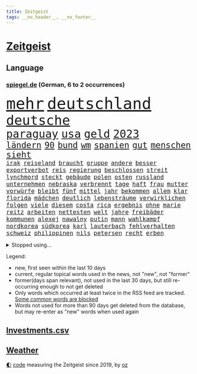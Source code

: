 ```yaml
---
title: Zeitgeist
tags: __no_header__, __no_footer__
---
```


# [Zeitgeist](https://oliz.io/zeitgeist/)

## Language

<h3><a href="https://www.spiegel.de" target="_blank">spiegel.de</a> (German, 6 to 2 occurrences)</h3>
<p style="font-family:monospace">
<span style="font-size:32pt"><a href="news_links.html#mehr" class="current">mehr</a></span>
<span style="font-size:32pt"><a href="news_links.html#deutschland" class="current">deutschland</a></span>
<br>
<span style="font-size:27pt"><a href="news_links.html#deutsche" class="current">deutsche</a></span>
<br>
<span style="font-size:22pt"><a href="news_links.html#paraguay" class="new">paraguay</a></span>
<span style="font-size:22pt"><a href="news_links.html#usa" class="current">usa</a></span>
<span style="font-size:22pt"><a href="news_links.html#geld" class="current">geld</a></span>
<span style="font-size:22pt"><a href="news_links.html#2023" class="current">2023</a></span>
<br>
<span style="font-size:17pt"><a href="news_links.html#ländern" class="current">ländern</a></span>
<span style="font-size:17pt"><a href="news_links.html#90" class="current">90</a></span>
<span style="font-size:17pt"><a href="news_links.html#bund" class="current">bund</a></span>
<span style="font-size:17pt"><a href="news_links.html#wm" class="current">wm</a></span>
<span style="font-size:17pt"><a href="news_links.html#spanien" class="current">spanien</a></span>
<span style="font-size:17pt"><a href="news_links.html#gut" class="current">gut</a></span>
<span style="font-size:17pt"><a href="news_links.html#menschen" class="current">menschen</a></span>
<span style="font-size:17pt"><a href="news_links.html#sieht" class="current">sieht</a></span>
<br>
<span style="font-size:12pt"><a href="news_links.html#irak" class="current">irak</a></span>
<span style="font-size:12pt"><a href="news_links.html#reiseland" class="new">reiseland</a></span>
<span style="font-size:12pt"><a href="news_links.html#braucht" class="current">braucht</a></span>
<span style="font-size:12pt"><a href="news_links.html#gruppe" class="current">gruppe</a></span>
<span style="font-size:12pt"><a href="news_links.html#andere" class="current">andere</a></span>
<span style="font-size:12pt"><a href="news_links.html#besser" class="current">besser</a></span>
<span style="font-size:12pt"><a href="news_links.html#exportverbot" class="new">exportverbot</a></span>
<span style="font-size:12pt"><a href="news_links.html#reis" class="new">reis</a></span>
<span style="font-size:12pt"><a href="news_links.html#regierung" class="current">regierung</a></span>
<span style="font-size:12pt"><a href="news_links.html#beschlossen" class="current">beschlossen</a></span>
<span style="font-size:12pt"><a href="news_links.html#streit" class="current">streit</a></span>
<span style="font-size:12pt"><a href="news_links.html#lynchmord" class="new">lynchmord</a></span>
<span style="font-size:12pt"><a href="news_links.html#steckt" class="current">steckt</a></span>
<span style="font-size:12pt"><a href="news_links.html#gebäude" class="current">gebäude</a></span>
<span style="font-size:12pt"><a href="news_links.html#polen" class="current">polen</a></span>
<span style="font-size:12pt"><a href="news_links.html#osten" class="current">osten</a></span>
<span style="font-size:12pt"><a href="news_links.html#russland" class="current">russland</a></span>
<span style="font-size:12pt"><a href="news_links.html#unternehmen" class="current">unternehmen</a></span>
<span style="font-size:12pt"><a href="news_links.html#nebraska" class="new">nebraska</a></span>
<span style="font-size:12pt"><a href="news_links.html#verbrennt" class="current">verbrennt</a></span>
<span style="font-size:12pt"><a href="news_links.html#tage" class="current">tage</a></span>
<span style="font-size:12pt"><a href="news_links.html#haft" class="current">haft</a></span>
<span style="font-size:12pt"><a href="news_links.html#frau" class="current">frau</a></span>
<span style="font-size:12pt"><a href="news_links.html#mutter" class="current">mutter</a></span>
<span style="font-size:12pt"><a href="news_links.html#vorwürfe" class="current">vorwürfe</a></span>
<span style="font-size:12pt"><a href="news_links.html#bleibt" class="current">bleibt</a></span>
<span style="font-size:12pt"><a href="news_links.html#fünf" class="current">fünf</a></span>
<span style="font-size:12pt"><a href="news_links.html#mittel" class="current">mittel</a></span>
<span style="font-size:12pt"><a href="news_links.html#jahr" class="current">jahr</a></span>
<span style="font-size:12pt"><a href="news_links.html#bekommen" class="current">bekommen</a></span>
<span style="font-size:12pt"><a href="news_links.html#allem" class="current">allem</a></span>
<span style="font-size:12pt"><a href="news_links.html#klar" class="current">klar</a></span>
<span style="font-size:12pt"><a href="news_links.html#florida" class="current">florida</a></span>
<span style="font-size:12pt"><a href="news_links.html#mädchen" class="current">mädchen</a></span>
<span style="font-size:12pt"><a href="news_links.html#deutlich" class="current">deutlich</a></span>
<span style="font-size:12pt"><a href="news_links.html#lebensträume" class="new">lebensträume</a></span>
<span style="font-size:12pt"><a href="news_links.html#verwirklichen" class="new">verwirklichen</a></span>
<span style="font-size:12pt"><a href="news_links.html#folgen" class="current">folgen</a></span>
<span style="font-size:12pt"><a href="news_links.html#viele" class="current">viele</a></span>
<span style="font-size:12pt"><a href="news_links.html#diesem" class="current">diesem</a></span>
<span style="font-size:12pt"><a href="news_links.html#costa" class="new">costa</a></span>
<span style="font-size:12pt"><a href="news_links.html#rica" class="new">rica</a></span>
<span style="font-size:12pt"><a href="news_links.html#ergebnis" class="current">ergebnis</a></span>
<span style="font-size:12pt"><a href="news_links.html#ohne" class="current">ohne</a></span>
<span style="font-size:12pt"><a href="news_links.html#marie" class="new">marie</a></span>
<span style="font-size:12pt"><a href="news_links.html#reitz" class="new">reitz</a></span>
<span style="font-size:12pt"><a href="news_links.html#arbeiten" class="current">arbeiten</a></span>
<span style="font-size:12pt"><a href="news_links.html#nettesten" class="new">nettesten</a></span>
<span style="font-size:12pt"><a href="news_links.html#welt" class="current">welt</a></span>
<span style="font-size:12pt"><a href="news_links.html#jahre" class="current">jahre</a></span>
<span style="font-size:12pt"><a href="news_links.html#freibäder" class="new">freibäder</a></span>
<span style="font-size:12pt"><a href="news_links.html#kommunen" class="current">kommunen</a></span>
<span style="font-size:12pt"><a href="news_links.html#alexej" class="current">alexej</a></span>
<span style="font-size:12pt"><a href="news_links.html#nawalny" class="current">nawalny</a></span>
<span style="font-size:12pt"><a href="news_links.html#putin" class="current">putin</a></span>
<span style="font-size:12pt"><a href="news_links.html#mann" class="current">mann</a></span>
<span style="font-size:12pt"><a href="news_links.html#wahlkampf" class="current">wahlkampf</a></span>
<span style="font-size:12pt"><a href="news_links.html#nordkorea" class="current">nordkorea</a></span>
<span style="font-size:12pt"><a href="news_links.html#südkorea" class="current">südkorea</a></span>
<span style="font-size:12pt"><a href="news_links.html#karl" class="current">karl</a></span>
<span style="font-size:12pt"><a href="news_links.html#lauterbach" class="current">lauterbach</a></span>
<span style="font-size:12pt"><a href="news_links.html#fehlverhalten" class="current">fehlverhalten</a></span>
<span style="font-size:12pt"><a href="news_links.html#schweiz" class="current">schweiz</a></span>
<span style="font-size:12pt"><a href="news_links.html#philippinen" class="current">philippinen</a></span>
<span style="font-size:12pt"><a href="news_links.html#nils" class="current">nils</a></span>
<span style="font-size:12pt"><a href="news_links.html#petersen" class="current">petersen</a></span>
<span style="font-size:12pt"><a href="news_links.html#recht" class="current">recht</a></span>
<span style="font-size:12pt"><a href="news_links.html#erben" class="current">erben</a></span>
</p>
<details>
<summary>Stopped using...</summary>
<p class="former" style="font-size:12pt">
chelsea(1003) antreten(1002) ausgebrochen(1002) lufthansa(1002) mainz(1001) besiegt(1000) bildern(1000) fischer(1000) führende(1000) sv(1000) verhandelt(1000) zeitweise(1000) österreichischen(1000) infektionen(999) teheran(999) verklagt(999) angeklagter(998) debüt(998) leipziger(998) mannschaft(998) registriert(998) st(998) you(998) gesunken(997) radikal(997) spuren(997) tränen(997) vergeben(997) vermehrt(997) versprach(997) aktuell(996) atmosphäre(996) berichterstattung(996) ändert(996) überzeugt(996) amerika(995) italiens(995) klagt(995) partie(995) verwirrung(995) 37(994) 75(994) herzogin(994) schiff(994) theater(994) trauer(994) version(994) 04(993) einstellen(993) gehe(993) jobs(993) korruption(993) witz(993) bernd(992) coach(992) erinnerungen(992) eustaaten(992) fielen(992) holen(992) nahmen(992) prominente(992) schüssen(992) stoßen(992) zahlung(992) george(991) hans(991) krankheit(991) reden(991) tieren(991) torhüter(991) ursula(991) beachten(990) entscheidend(990) ii(990) politischen(990) schwangere(990) veranstalter(990) anbieten(989) deutet(989) gegenteil(989) bundestrainer(988) hotel(988) nutzte(988) premiere(988) schnitt(988) ökonom(988) 29(987) stück(987) beiträge(986) entscheidenden(986) oppositionelle(986) 32(985) auskunft(985) demonstrationen(985) leyen(985) venezuela(985) spekuliert(984) auswirkungen(983) lkw(983) wachstum(983) besuchen(982) eigentümer(982) haaland(982) vorgaben(982) wende(982) königin(981) nah(981) enden(980) konkrete(980) lücke(980) verbände(980) ehepaar(979) aufarbeitung(978) einschätzung(978) geprägt(978) laufenden(977) nase(977) amerikas(976) einnahmen(976) enge(976) weckt(976) 28(975) sitzung(973) spitzenreiter(973) rechtzeitig(972) äußerte(972) top(971) politikerin(970) schrecken(970) angehörige(969) mitarbeiterin(964) vorwürfen(964) sportler(959) einblick(957) sarah(956) olympia(953) ausgaben(948) gelangen(929) dankt(914) berichtete(903) 95(887) expräsidenten(871) josef(855) blut(820) gewalttat(805) willkommen(802) klimaaktivisten(795) japanischen(790) gestanden(776) kontinent(757) müll(749) traditionelle(740) seither(739) bundesanwaltschaft(729) kalte(726) 72(725) zwingen(720) insbesondere(719) cup(718) bedankt(713) technischen(709) vegas(704) kameras(695) 700(693) dörfer(692) schwarz(689) parlaments(685) übertragen(677) drauf(676) moderner(676) liebsten(673) dax(672) börsen(670) verletzten(670) schlafen(666) diebe(665) mike(665) zorn(664) irritiert(657) integration(653) royals(651) basketballstar(640) floyd(640) großbank(636) fdppolitiker(635) 15000(632) amtskollegen(629) energiekosten(629) zentralen(627) spezielle(624) wichtiges(624) beider(623) hendrik(621) kälte(621) verläuft(614) menschlichkeit(605) fußballs(597) michel(591) netflixserie(591) otto(587) waffenruhe(578) invasion(575) management(570) brennt(566) überlebten(564) bundesinnenministerin(558) ersatz(557) flugzeugen(549) weltbekannt(546) untergang(543) gefechte(542) zusammenhalt(541) desto(536) großbrand(533) unternehmens(531) verweist(526) handwerk(525) nutzten(525) spaltung(522) wahlrechtsreform(520) luftfahrt(516) schlacht(505) gekämpft(503) air(496) zugesagt(491) nebenbei(481) südamerika(480) fußballspiel(476) eingetroffen(474) herzen(471) bewusst(464) links(462) beben(460) modernen(459) ergab(457) nationalelf(455) starkes(455) angestellte(453) erlauben(452) indem(451) zuflucht(451) auslöser(443) zusätzlich(443) klopp(434) aufeinander(428) ärztinnen(426) golden(425) sylt(408) exuspräsident(407) chinesischer(404) libanon(402) tiefer(398) save(394) erdoğans(393) 54(390) 21jähriger(388) irans(387) 86(381) idol(381) gelöscht(380) baum(378) profi(378) finde(376) feuert(375) olympiasiegerin(375) rudert(374) unentschieden(373) polizeibeamte(371) partnerin(370) jemals(368) klarheit(368) geste(366) kampagne(365) verteilen(365) uneins(364) batterien(362) rettungsaktion(361) eigenheim(359) formen(358) ungerecht(353) streikt(351) musikerin(349) verbrauch(349) rechtliche(348) neueste(344) toilette(343) schottlands(341) aufbau(336) gerufen(335) zivile(335) original(334) gefüllt(333) aufmerksam(332) traten(331) importiert(330) moderator(329) zahlte(328) extremisten(327) erkranken(325) manipulation(324) giorgia(323) meloni(323) professor(323) schreitet(323) sperren(323) ganzes(320) aufgewachsen(318) bach(318) ernstfall(309) aufzugeben(308) farben(308) gewässer(308) angler(305) nachspiel(302) richtete(302) chefredakteurin(301) machtmissbrauch(299) feierten(297) preisgekrönte(297) senders(296) bussen(294) stützt(289) 1400(288) raumfahrt(285) winzer(285) aufruhr(283) winzigen(282) halbzeit(281) verwandelt(281) phoenix(280) wasserversorgung(280) frühling(274) bruch(273) treibhausgase(273) staatsanwalt(272) handball(271) pentagon(270) elektronische(269) edward(267) verhältnissen(266) gefährlichsten(265) kommando(265) machtlos(264) mögen(264) militärexperten(263) natogeneralsekretär(263) menschenrechtsaktivisten(262) wahlsieg(262) heizt(261) prien(261) ratten(261) schiffsverkehr(261) knappe(260) traditionell(260) meldungen(259) eröffnete(258) rust(258) indonesien(256) abbruch(252) kampfpanzern(248) leere(248) schwierigsten(247) sexualstraftaten(246) lateinamerika(245) p(242) westküste(242) befragung(241) dubai(241) hunderten(240) zuschauen(240) weltrangliste(239) fusion(237) billigt(236) widmen(236) digital(235) chinareise(233) psychologe(233) antibiotika(232) bedienen(232) südafrikas(230) credit(228) bowie(227) privatjets(227) zerschlagen(226) entwendet(225) transportiert(224) drosseln(223) figuren(223) infantino(223) überlebende(223) unesco(221) chefposten(220) damaligen(220) skepsis(220) anscheinend(218) airbus(217) eingestuft(217) mediathek(216) route(216) siegfried(216) gianni(213) wachsenden(213) abschiebungen(211) aufpassen(210) tomaten(210) eingerichtet(208) apotheken(207) mächtige(207) asylbewerber(206) kanäle(206) emails(205) zunehmende(205) überlassen(205) 2011(204) affen(203) auflaufen(202) banker(202) gefallene(200) geschosse(199) naturschützer(199) aggressiver(198) flaggen(198) missbrauchte(198) geerbt(196) traut(195) einsatzkräften(194) escooter(193) aufgelöst(192) kinderzimmer(192) tauchte(192) al(190) community(188) erfährt(187) kongo(185) ostafrika(185) philadelphia(185) pokal(185) woke(185) eva(184) weltsport(184) naher(182) veränderte(182) zufriedener(180) amtsantritt(178) missbrauchsvorwürfen(178) stanley(178) stationen(176) untersagen(176) interessante(175) brannten(174) verleger(173) zigarette(173) 18jähriger(172) 250000(172) erlag(172) lebensgefahr(172) ludwig(172) radio(171) vermögen(171) mandat(170) springen(170) stiehlt(170) todesopfern(170) bildzeitung(169) eindämmen(168) nervt(168) 230(167) vornamen(167) landwirte(166) umfasst(166) bukarest(165) ertragen(164) gerungen(164) initiative(164) verschärfte(164) getragen(163) anhörung(162) floh(162) prinzen(162) regierte(161) sprüche(161) unterirdische(161) event(160) übers(160) verteidigungsministeriums(159) wesentlich(159) baute(158) leopard(158) pferde(158) rettungsdienst(158) attackierte(157) nähert(157) nordamerika(156) losgegangen(155) neunzigerjahren(155) queensland(155) fahrbahn(154) leon(154) nochmals(153) junges(152) manöver(152) raketenangriff(152) abwanderung(151) verschleppt(150) ausbilden(149) billy(149) kriegsgebiet(149) begleiter(148) belarussischer(148) neunjährigen(148) täuschung(148) nagelsmann(147) baumann(146) dom(146) vorzubereiten(146) bundesverteidigungsminister(145) dhl(145) fluggesellschaft(145) heiratsantrag(145) ländlichen(145) zerrissen(145) landtagswahl(144) oberstaatsanwalt(144) verschwundenen(144) aufbruch(143) auslandsreise(143) domenico(143) sondervermögen(143) tedesco(143) berlinbrandenburg(142) nicola(142) klappe(141) niederösterreich(141) segelboot(141) waffengesetze(141) bauarbeiten(140) karin(140) terrorverdachts(139) wessen(139) augenhöhe(138) bemühen(138) dfbpokal(138) geflossen(138) freiburger(137) kolumbianischen(137) lampedusa(137) limousine(137) rücksicht(137) dorfes(136) stausee(136) vermittler(136) 1600(135) sturgeon(135) fußstapfen(134) laufzeit(134) siedlung(134) spdspitzenkandidatin(133) uhren(133) weh(133) währte(133) dicht(132) pausen(132) nordstreampipelines(131) 2045(130) 31jähriger(130) bergung(130) ministerpräsidenten(130) suns(130) regulieren(129) weltmeisterin(128) universal(126) drittes(125) effizient(125) gebäuden(125) markiert(125) rechner(125) zwölften(125) topdiplomat(124) samsung(123) teufel(123) tui(123) zyklon(123) artillerie(122) reddit(122) siebenjähriger(122) feinstaub(121) gedanken(121) historisch(120) rio(120) stürzten(120) warnte(120) mediengruppe(119) rekonstruieren(119) rührt(119) afrikanische(118) mehrfacher(118) rheinische(118) stürme(118) affleck(117) championsleaguefinale(117) carlson(116) jünger(116) löscharbeiten(116) tragischen(116) tucker(116) austritt(115) konflikten(115) pflegeversicherung(115) flieht(114) klimaaktivist(114) tony(114) dominator(113) golfer(113) stahlen(113) wasserknappheit(113) zwist(113) verstärken(112) fristen(111) mythen(111) wagenknechts(111) gen(110) germany(110) klimastiftung(110) kommunistische(110) mv(110) verwüstet(110) schwersten(108) verbrennungsmotors(108) aufkommen(107) erfand(107) snp(107) verpassten(107) zerlegt(107) connecticut(106) dachten(106) saied(106) wörter(106) hellt(105) gangster(104) detailliert(102) genaue(102) goretzka(102) aschaffenburg(101) gerangel(101) li(101) maja(101) qiang(101) bundesligist(100) versus(100) großzügige(99) jobcenter(99) medienmogul(99) ausweichen(98) denkmal(98) dürren(98) nikola(98) breiter(97) ebrahim(97) erfolgen(97) sabotageakt(97) tarifangebot(97) vermögenswerte(97) anrufer(96) defekt(96) passant(96) erling(95) erwies(95) kopfüber(95) kurse(95) beides(94) kampfjet(94) machtwort(94) ticket(94) bestandsaufnahme(93) gewaltiger(93) gründung(93) ministerpräsidentenkonferenz(92) mordkommission(92) mögliches(92) sommerspielen(92) unrealistisch(92) zeitreise(92) ecuador(91) feindschaft(91) gesetzesänderung(91) riskieren(91) rotterdam(91) senderchef(91) äußeren(91) 71jährige(90) bezichtigt(90) holocaustmahnmal(90) linksfraktion(90) privates(90) verkleinert(90) 49jährige(89) begründet(89) gesundheitsschädlicher(89) raubtier(89) stabilisieren(89) tropensturm(89) verschiedener(89) abberufung(88) bewährung(88) brillant(88) jpmorgan(88) unverändert(88) gmbh(87) mr(87) vergessenheit(87) dfbnationalmannschaft(86) hinderte(86) lichtverschmutzung(86) länderspiele(86) ubs(86) vermarktet(86) dietrich(85) emqualifikation(85) flusswasser(85) referendum(85) alibaba(84) beschuldigte(84) festgeklebt(84) involviert(84) kommissare(84) methamphetamin(84) pomp(84) thermofenster(84) bett(83) cringe(83) decks(83) erkämpfte(83) exparteichef(83) gemälde(83) großhandelspreise(83) irren(83) riexinger(83) statements(83) abschalteinrichtungen(82) computertechnik(82) erlösung(82) files(82) gesundheitlichen(82) hedgefonds(82) klassischer(82) kompromisse(82) pflegekräfte(82) versetzen(82) verstößt(82) wirtschaftswachstum(82) containerschiffe(81) inflationär(81) unterbricht(81) ingenieure(80) klimakiller(80) monarch(80) rechtsstaat(80) extremistische(79) guinea(79) klimaschutzgesetz(79) kontroverses(79) kopfzerbrechen(79) krankschreibung(79) schillernden(79) synthetische(79) whistleblower(79) 146(78) amtsinhaber(78) funkstille(78) hochrangiger(78) kühe(78) liveblog(78) siebeneinhalb(78) trainerfrage(78) 2010(77) augenzeugen(77) droge(77) luftalarm(77) populisten(77) rundumschlag(77) schmelzen(77) wahlkampfveranstaltung(77) wirbelsturm(77) anblick(76) anonymer(76) chatnachrichten(76) gefährte(76) gregg(76) görlitz(76) mainzer(76) schwimmstar(76) spätere(76) ausbreiten(75) fassaden(75) fifapräsident(75) geflüchteter(75) hinterließ(75) radprofi(75) wiederzulassung(75) angewendet(74) belegschaft(74) heftiges(74) legale(74) womit(74) zehnjährigen(74) chips(73) exministerpräsident(73) humane(73) lehmann(73) lukaku(73) romelu(73) eiszeit(72) ruhig(72) schenken(72) spieltisch(72) zusammengeschlossen(72) be(71) bestellte(71) gerichtstermin(71) gesäß(71) hassverbrechen(71) karlheinz(71) lina(71) linksextremistin(71) würfel(71) 34jähriger(70) brutto(70) gedenkt(70) keinerlei(70) kichatbots(70) mechanismus(70) unterschiedlichen(70) zielgruppe(70) heizungswende(69) hockenheim(69) klimaschäden(69) kulturkampfs(69) seil(69) weggefährten(69) bundesstaaten(68) cosco(68) gefängnissen(68) kremlkritiker(68) kröten(68) kutsche(68) meistverkaufte(68) missachtet(68) sekbeamte(68) verschlossenen(68) abgerutscht(67) gebrauchen(67) krankschreibungen(67) schwager(67) taktiken(67) unveröffentlichte(67) aufforderung(66) cia(66) cyberattacken(66) derisking(66) hergang(66) kennedys(66) machtmissbrauchs(66) orientierung(66) ausgezogen(65) drohgebärden(65) eupläne(65) kid(65) landgerichts(65) nervennahrung(65) unterkünften(65) wahlkampfmanöver(65) einfamilienhaus(64) kampfflugzeugen(64) angezählt(63) großfeuer(63) nachbarschaftsstreit(63) sonnenschutz(63) spürt(63) weltkriegsbombe(63) überzeugungen(62) ambitionierten(61) bundestagsvizepräsidentin(61) köchin(61) kürte(61) persönlichkeiten(61) fischerboot(60) industrienationen(60) kinderarbeit(60) schlösser(60) sofortprogramm(60) bundesbehörden(59) herausragende(59) jüterbog(59) zunehmen(59) notbetrieb(58) parteitag(58) tenor(58) verarbeitet(58) berlusconis(57) diplomatenpass(57) fabian(57) hauptsächlich(57) khartum(57) sportart(57) denver(56) deutschchinesischen(56) konfliktparteien(56) millionenhilfe(56) solarenergie(56) spöttisch(56) verhaltenstherapeutin(56) vollem(56) gefangenenaustausch(55) hinein(55) krefeld(55) kuba(55) look(55) abwärtstrend(54) bediente(54) halbleiter(54) heizungsstreit(54) könige(54) rechtskräftig(54) unterzeichnen(54) work(54) mikroplastik(53) offengelegt(53) übermäßige(53) 33jährigen(52) bemerkung(52) cyril(52) exhumiert(52) nkunku(52) ramaphosa(52) vorbeugen(52) eingesammelt(51) erheblich(51) kurioses(51) mindrup(51) nehme(51) neigt(51) vierter(51) windsors(51) kroatische(50) makeiev(50) schimpfen(50) schulleitungen(50) denkmäler(49) eindhoven(49) favorisierten(49) schulter(49) verbale(49) whale(49) bedient(48) benannt(48) life(48) motorräder(48) rechtsextremistisch(48) schikane(48) 1979(47) branchenverband(47) detonationen(47) mühe(47) protestierten(47) sachsenhausen(47) vorsieht(47) außenseiter(46) jürgens(46) landesverband(46) drang(45) house(45) luca(45) bewerbungsverfahren(44) bewusste(44) birkner(44) einladen(44) erforschung(44) landsmann(44) male(44) schätzen(44) usgeschichte(44) kentert(43) krokodile(43) massenschlägerei(43) nordatlantik(43) outback(43) sehnsuchtsorte(43) unterrichtet(43) übertragungsrechte(43) 1953(42) besprüht(42) chase(42) churchill(42) fertig(42) god(42) landesverbände(42) radprofis(42) raphael(42) schlucken(42) sparte(42) ultraleichtflugzeug(42) vernichtend(42) winston(42) euaußengrenzen(41) mordfälle(41) raisi(41) tori(41) ussprinterin(41) wettert(41) wirtschaftsstaatssekretär(41) führender(40) innige(40) mehrfamilienhauses(40) mohammed(40) nebenan(40) thoms(40) triple(40) zusammenfassung(40) ankläger(39) autobahngesellschaft(39) erderhitzung(39) fliegende(39) innen(39) lennard(39) arbeitsunfall(38) badeunfall(38) creme(38) diplomatischen(38) nachbessern(38) nuggets(38) produktionsfirma(38) staatskonzern(38) vergleicht(38) anfangsverdacht(37) autonome(37) belgiens(37) brienz(37) bud(37) heiratet(37) impfstoff(37) länderspiel(37) mitgliederversammlung(37) qual(37) schlagabtausch(37) spitzenkandidatin(37) transgenderinfluencerin(37) usbotschafter(37) zurücktreten(37) erneuerbarer(36) erobert(36) wappnet(36) apotheker(35) besseres(35) flirt(35) schulleiter(35) versagt(35) absprung(34) außergerichtlich(34) höhlensystem(34) rushdie(34) salman(34) verlässlich(34) waldgebiet(34) wg(34) agieren(33) bereitschaft(33) erkundet(33) expremierminister(33) luhansk(33) mobilität(33) prosiebensat1(33) sicherheitsrisiko(33) tsv(33) abfahrt(32) achtjährigen(32) amtierenden(32) hinterlässt(32) reichsten(32) schwerverletzten(32) donezk(31) josephine(31) kulturgüter(31) schulischen(31) spendenaffäre(31) usoffizier(31) wortlaut(31) abgenommen(30) geländegewinne(30) konkretisiert(30) massenpanik(30) nächte(30) einbestellt(29) elektronik(29) kronprinz(29) spree(29) verantwortlicher(29) verurteilen(29) expremiers(28) fpöchef(28) gültig(28) konturen(28) mittelmaß(28) ungeschehen(28) zurückhalten(28) amis(27) begräbnis(27) chipherstellers(27) júnior(27) plädoyers(27) salvini(27) uganda(27) vinícius(27) überwiegend(27) bundesrichterin(26) defender(26) erkrankten(26) finaleinzug(26) handele(26) markenname(26) schlagersängerin(26) website(26) feuers(25) flammenwerfer(25) oligarch(25) wildes(25) zivilen(25) aachener(24) ehrgeiz(24) french(24) mexikanische(24) soros(24) bundestagsdebatte(23) cop28(23) drastische(23) f16(23) fahndete(23) massensterben(23) ritt(23) unterschied(23) windeln(23) annektieren(22) aufgeräumt(22) bdipräsident(22) bella(22) beschlagnahmen(22) betteln(22) hasskommentare(22) russwurm(22) schlucht(22) sensationellen(22) anerkennen(21) desaströse(21) grande(21) jokić(21) juliane(21) klopfen(21) raketenabwehr(21) seawatch(21) weine(21) batterie(20) direktes(20) feuerwehren(20) garage(20) hooligans(20) klaut(20) schlinge(20) suchaktion(20) verteidigungsbündnis(20) 30jährigen(19) aufrüsten(19) autofreie(19) beseitigen(19) elend(19) hautkrebs(19) janlennard(19) koalitionäre(19) monaco(19) renommierten(19) struff(19) dschungel(18) tierischer(18) wiederbelebt(17) würdigung(17) überlastete(17) alfallah(16) amtssitz(16) brandursache(16) ehrenamtlich(16) hallhuber(16) kürzeste(16) noor(16) pacino(16) kennengelernt(15) muskeln(15) nördlichen(15) ungleichheit(15) unwürdig(15) aufräumarbeiten(14) betreut(14) euasylreform(14) karikaturisten(14) kayla(14) militärflugzeuge(14) pfiffen(14) prorussische(14) shyx(14) spotify(14) triumphe(14) vorbestraft(14) youtuberin(14) aufbewahren(13) basis(13) brandbekämpfung(13) gelebt(13) saftig(13) schwerin(13) süßwasser(13) topteam(13) unübersehbar(13) wendungen(13) überregionale(13) badenschier(12) demmer(12) einbringen(12) exbayerntrainer(12) gewaltbereitschaft(12) klimafreundlich(12) rausgeworfen(12) rummenigge(12) schuf(12) vorbilder(12) zealand(12) aftershowpartys(11) frauenfußball(11) gerettete(11) intendantin(11) kachowkadamms(11) kettensäge(11) kostenloses(11) pat(11)
</p>
</details>
<p>Legend:
<ul>
<li><span class="new">new</span>, first seen within the last 10 days</li>
<li><span class="current">current</span>, regular topical words used in the news, not "new", not "former"</li>
<li><span class="former">former(days span relevant)</span>, not used in the last 30 days, but still re-occurring enough to not get deleted</li>
<li>Only words which occurred at least twice in the RSS feed are tracked. <a href="language/filters.py">Some common words are blocked</a></li>
<li>Words not used for more than 90 days get deleted from the database, but may re-enter as "new" words when used again</li>
</ul>
</p>

## [Investments](investments.html)[.csv](investments.csv)

## [Weather](weather.html)

<footer>
<a href="javascript:toggleTheme()" class="nav">🌓</a>
<a href="https://github.com/ooz/zeitgeist">code</a> measuring the Zeitgeist since 2019, by <a href="https://oliz.io">oz</a>
</footer>
